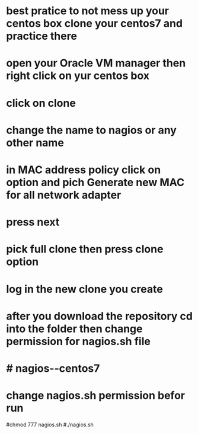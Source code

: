 # best pratice to not mess up your centos box clone your centos7 and practice there
# open your Oracle VM manager then right click on yur centos box
# click on clone
# change the name to nagios or any other name
# in MAC address policy click on option and pich Generate new MAC for all network adapter
# press next 
# pick full clone then press clone option
# log in the new clone you create 
# after you download the repository cd into the folder then change permission for nagios.sh file
# # nagios--centos7
# change nagios.sh permission befor run
#chmod 777 nagios.sh
#./nagios.sh
